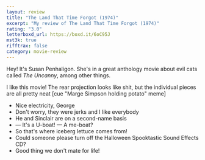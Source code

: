 ```yaml
---
layout: review
title: "The Land That Time Forgot (1974)"
excerpt: "My review of The Land That Time Forgot (1974)"
rating: "3.0"
letterboxd_url: https://boxd.it/6oC95J
mst3k: true
rifftrax: false
category: movie-review
---
```


Hey! It's Susan Penhaligon. She's in a great anthology movie about evil cats called <i>The Uncanny</i>, among other things.

I like this movie! The rear projection looks like shit, but the individual pieces are all pretty neat [cue "Marge Simpson holding potato" meme]

- Nice electricity, George
- Don't worry, they were jerks and I like everybody
- He and Sinclair are on a second-name basis
- — It's a U-boat! — A me-boat?
- So that's where iceberg lettuce comes from!
- Could someone please turn off the Halloween Spooktastic Sound Effects CD?
- Good thing we don't mate for life!
